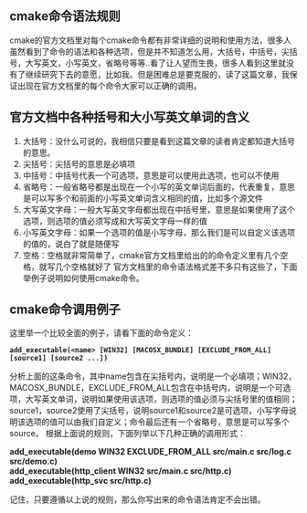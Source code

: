## cmake命令语法规则
cmake的官方文档里对每个cmake命令都有非常详细的说明和使用方法，很多人虽然看到了命令的语法和各种选项，但是并不知道怎么用，大括号，中括号，尖括号，大写英文，小写英文，省略号等等..看了让人望而生畏，很多人看到这里就没有了继续研究下去的意愿，比如我。但是困难总是要克服的，读了这篇文章，我保证出现在官方文档里的每个命令大家可以正确的调用。

## 官方文档中各种括号和大小写英文单词的含义
1. 大括号：没什么可说的，我相信只要是看到这篇文章的读者肯定都知道大括号的意思。
2. 尖括号：尖括号的意思是必填项
3. 中括号：中括号代表一个可选项，意思是可以使用此选项，也可以不使用
4. 省略号：一般省略号都是出现在一个小写的英文单词后面的，代表重复，意思是可以写多个和前面的小写英文单词含义相同的值，比如多个源文件
5. 大写英文字母：一般大写英文字母都出现在中括号里，意思是如果使用了这个选项，则选项的值必须写成和大写英文字母一样的值
6. 小写英文字母：如果一个选项的值是小写字母，那么我们是可以自定义该选项的值的，说白了就是随便写
7. 空格：空格就非常简单了，cmake官方文档里给出的的命令定义里有几个空格，就写几个空格就好了
官方文档里的命令语法格式差不多只有这些了，下面举例子说明如何使用cmake命令。

## cmake命令调用例子
这里举一个比较全面的例子，请看下面的命令定义：  

**`add_executable(<name> [WIN32] [MACOSX_BUNDLE] [EXCLUDE_FROM_ALL] [source1] [source2 ...])`**

分析上面的这条命令，其中name包含在尖括号内，说明是一个必填项；WIN32，MACOSX_BUNDLE，EXCLUDE_FROM_ALL包含在中括号内，说明是一个可选项，大写英文单词，说明如果使用该选项，则选项的值必须与尖括号里的值相同；source1，source2使用了尖括号，说明source1和source2是可选项，小写字母说明该选项的值可以由我们自定义；命令最后还有一个省略号，意思是可以写多个source。
根据上面说的规则，下面列举以下几种正确的调用形式：  

**add_executable(demo WIN32 EXCLUDE_FROM_ALL src/main.c src/log.c src/demo.c)**  
**add_executable(http_client WIN32 src/main.c src/http.c)**  
**add_executable(http_svc src/http.c)**

记住，只要遵循以上说的规则，那么你写出来的命令语法肯定不会出错。






















